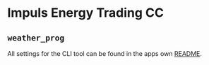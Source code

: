 # Impuls Energy Trading CC

## `weather_prog`

All settings for the CLI tool can be found in the apps own [README](./app/readme.md).
